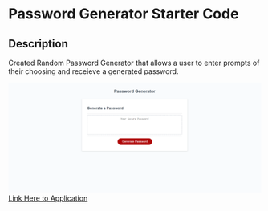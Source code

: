 # Password Generator Starter Code
## Description
Created Random Password Generator that allows a user to enter prompts of their choosing and receieve a generated password.

![Application](password%20generator.PNG)
[Link Here to Application]()

